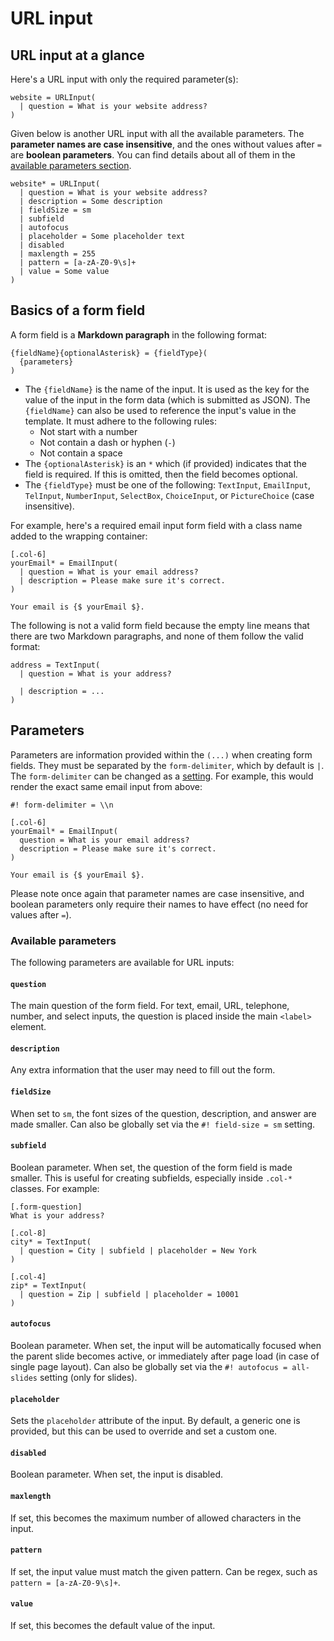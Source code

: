 # URL input

## URL input at a glance

Here's a URL input with only the required parameter(s):

```text
website = URLInput(
  | question = What is your website address?
)
```

Given below is another URL input with all the available parameters. The **parameter names are case insensitive**, and the ones without values after `=` are **boolean parameters**. You can find details about all of them in the [available parameters section](#available-parameters).

```text
website* = URLInput(
  | question = What is your website address?
  | description = Some description
  | fieldSize = sm
  | subfield
  | autofocus
  | placeholder = Some placeholder text
  | disabled
  | maxlength = 255
  | pattern = [a-zA-Z0-9\s]+
  | value = Some value
)
```

## Basics of a form field

A form field is a **Markdown paragraph** in the following format:

```text
{fieldName}{optionalAsterisk} = {fieldType}(
  {parameters}
)
```

- The `{fieldName}` is the name of the input. It is used as the key for the value of the input in the form data (which is submitted as JSON). The `{fieldName}` can also be used to reference the input's value in the template. It must adhere to the following rules:
  - Not start with a number
  - Not contain a dash or hyphen (`-`)
  - Not contain a space
- The `{optionalAsterisk}` is an `*` which (if provided) indicates that the field is required. If this is omitted, then the field becomes optional.
- The `{fieldType}` must be one of the following: `TextInput`, `EmailInput`, `TelInput`, `NumberInput`, `SelectBox`, `ChoiceInput`, or `PictureChoice` (case insensitive).

For example, here's a required email input form field with a class name added to the wrapping container:

```text
[.col-6]
yourEmail* = EmailInput(
  | question = What is your email address?
  | description = Please make sure it's correct.
)

Your email is {$ yourEmail $}.
```

The following is not a valid form field because the empty line means that there are two Markdown paragraphs, and none of them follow the valid format:

```text
address = TextInput(
  | question = What is your address?

  | description = ...
)
```

## Parameters

Parameters are information provided within the `(...)` when creating form fields. They must be separated by the `form-delimiter`, which by default is `|`. The `form-delimiter` can be changed as a [setting](settings/). For example, this would render the exact same email input from above:

```text
#! form-delimiter = \\n

[.col-6]
yourEmail* = EmailInput(
  question = What is your email address?
  description = Please make sure it's correct.
)

Your email is {$ yourEmail $}.
```

Please note once again that parameter names are case insensitive, and boolean parameters only require their names to have effect (no need for values after `=`).

### Available parameters

The following parameters are available for URL inputs:

#### `question`

The main question of the form field. For text, email, URL, telephone, number, and select inputs, the question is placed inside the main `<label>` element.

#### `description`

Any extra information that the user may need to fill out the form.

#### `fieldSize`

When set to `sm`, the font sizes of the question, description, and answer are made smaller. Can also be globally set via the `#! field-size = sm` setting.

#### `subfield`

Boolean parameter. When set, the question of the form field is made smaller. This is useful for creating subfields, especially inside `.col-*` classes. For example:

```text
[.form-question]
What is your address?

[.col-8]
city* = TextInput(
  | question = City | subfield | placeholder = New York
)

[.col-4]
zip* = TextInput(
  | question = Zip | subfield | placeholder = 10001
)
```

#### `autofocus`

Boolean parameter. When set, the input will be automatically focused when the parent slide becomes active, or immediately after page load (in case of single page layout). Can also be globally set via the `#! autofocus = all-slides` setting (only for slides).

#### `placeholder`

Sets the `placeholder` attribute of the input. By default, a generic one is provided, but this can be used to override and set a custom one.

#### `disabled`

Boolean parameter. When set, the input is disabled.

#### `maxlength`

If set, this becomes the maximum number of allowed characters in the input.

#### `pattern`

If set, the input value must match the given pattern. Can be regex, such as `pattern = [a-zA-Z0-9\s]+`.

#### `value`

If set, this becomes the default value of the input.
